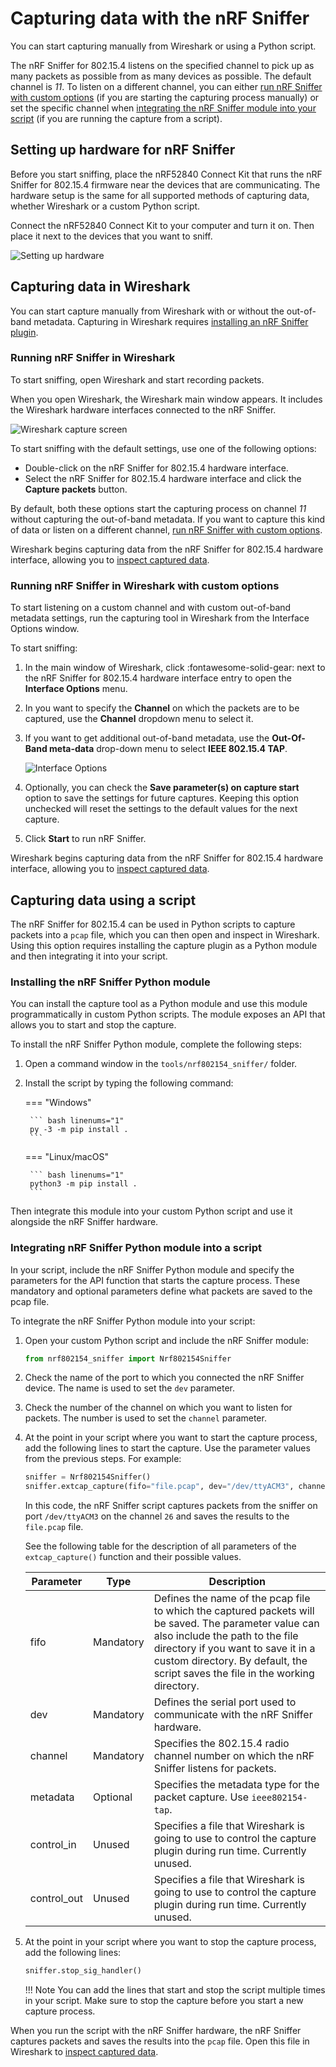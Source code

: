 # Capturing data with the nRF Sniffer

You can start capturing manually from Wireshark or using a Python script.

The nRF Sniffer for 802.15.4 listens on the specified channel to pick up as many packets as possible from as many devices as possible. The default channel is _11_. To listen on a different channel, you can either [run nRF Sniffer with custom options](#running-nrf-sniffer-in-wireshark-with-custom-options) (if you are starting the capturing process manually) or set the specific channel when [integrating the nRF Sniffer module into your script](#integrating-nrf-sniffer-python-module-into-a-script) (if you are running the capture from a script).

## Setting up hardware for nRF Sniffer

Before you start sniffing, place the nRF52840 Connect Kit that runs the nRF Sniffer for 802.15.4 firmware near the devices that are communicating. The hardware setup is the same for all supported methods of capturing data, whether Wireshark or a custom Python script.

Connect the nRF52840 Connect Kit to your computer and turn it on. Then place it next to the devices that you want to sniff.

![Setting up hardware](../../assets/images/wireshark_hardware_802154.png)

## Capturing data in Wireshark

You can start capture manually from Wireshark with or without the out-of-band metadata. Capturing in Wireshark requires [installing an nRF Sniffer plugin](./installation.md/#installing-the-nrf-sniffer-capture-plugin-in-wireshark).

### Running nRF Sniffer in Wireshark

To start sniffing, open Wireshark and start recording packets.

When you open Wireshark, the Wireshark main window appears. It includes the Wireshark hardware interfaces connected to the nRF Sniffer.

![Wireshark capture screen](../../assets/images/wireshark_802154_start.png)

To start sniffing with the default settings, use one of the following options:

* Double-click on the nRF Sniffer for 802.15.4 hardware interface.
* Select the nRF Sniffer for 802.15.4 hardware interface and click the __Capture packets__ button.

By default, both these options start the capturing process on channel _11_ without capturing the out-of-band metadata. If you want to capture this kind of data or listen on a different channel, [run nRF Sniffer with custom options](#running-nrf-sniffer-in-wireshark-with-custom-options).

Wireshark begins capturing data from the nRF Sniffer for 802.15.4 hardware interface, allowing you to [inspect captured data].

### Running nRF Sniffer in Wireshark with custom options

To start listening on a custom channel and with custom out-of-band metadata settings, run the capturing tool in Wireshark from the Interface Options window.

To start sniffing:

1. In the main window of Wireshark, click :fontawesome-solid-gear: next to the nRF Sniffer for 802.15.4 hardware
interface entry to open the __Interface Options__ menu.

2. In you want to specify the __Channel__ on which the packets are to be captured, use the __Channel__ dropdown menu to select it.

3. If you want to get additional out-of-band metadata, use the __Out-Of-Band meta-data__ drop-down menu
to select __IEEE 802.15.4 TAP__.

    ![Interface Options](../../assets/images/wireshark_802154_custom_options.png)

4. Optionally, you can check the __Save parameter(s) on capture start__ option to save the settings for future captures. Keeping this option unchecked will reset the settings to the default values for the next capture.

5. Click __Start__ to run nRF Sniffer.

Wireshark begins capturing data from the nRF Sniffer for 802.15.4 hardware interface, allowing you to [inspect captured data].

## Capturing data using a script

The nRF Sniffer for 802.15.4 can be used in Python scripts to capture packets into a `pcap` file, which you can then open and inspect in Wireshark. Using this option requires installing the capture plugin as a Python module and then integrating it into your script.

###  Installing the nRF Sniffer Python module

You can install the capture tool as a Python module and use this module programmatically in custom Python scripts. The module exposes an API that allows you to start and stop the capture.

To install the nRF Sniffer Python module, complete the following steps:

1. Open a command window in the `tools/nrf802154_sniffer/` folder.
2. Install the script by typing the following command:

    === "Windows"

        ``` bash linenums="1"
        py -3 -m pip install .
        ```

    === "Linux/macOS"

        ``` bash linenums="1"
        python3 -m pip install .
        ```

Then integrate this module into your custom Python script and use it alongside the nRF Sniffer hardware.

###  Integrating nRF Sniffer Python module into a script

In your script, include the nRF Sniffer Python module and specify the parameters for the API function that starts the capture process. These mandatory and optional parameters define what packets are saved to the pcap file.

To integrate the nRF Sniffer Python module into your script:

1. Open your custom Python script and include the nRF Sniffer module:

    ``` py linenums="1"
    from nrf802154_sniffer import Nrf802154Sniffer
    ```

2. Check the name of the port to which you connected the nRF Sniffer device. The name is used to set the `dev` parameter.

3. Check the number of the channel on which you want to listen for packets. The number is used to set the `channel` parameter.

4. At the point in your script where you want to start the capture process, add the following lines to start
the capture. Use the parameter values from the previous steps. For example:

    ``` py linenums="1"
    sniffer = Nrf802154Sniffer()
    sniffer.extcap_capture(fifo="file.pcap", dev="/dev/ttyACM3", channel=26)
    ```

    In this code, the nRF Sniffer script captures packets from the sniffer on port `/dev/ttyACM3` on the channel `26` and saves the results to the `file.pcap` file.

    See the following table for the description of all parameters of the `extcap_capture()` function and their possible values.

    | Parameter   | Type      | Description |
    |-------------|-----------|-------------|
    | fifo        | Mandatory | Defines the name of the pcap file to which the captured packets will be saved. The parameter value can also include the path to the file directory if you want to save it in a custom directory. By default, the script saves the file in the working directory. |
    | dev         | Mandatory | Defines the serial port used to communicate with the nRF Sniffer hardware. |
    | channel     | Mandatory | Specifies the 802.15.4 radio channel number on which the nRF Sniffer listens for packets. |
    | metadata    | Optional  | Specifies the metadata type for the packet capture. Use `ieee802154-tap`. |
    | control_in  | Unused    | Specifies a file that Wireshark is going to use to control the capture plugin during run time. Currently unused. |
    | control_out | Unused    | Specifies a file that Wireshark is going to use to control the capture plugin during run time. Currently unused. |

5. At the point in your script where you want to stop the capture process, add the following lines:

    ``` py linenums="1"
    sniffer.stop_sig_handler()
    ```

    !!! Note 
        You can add the lines that start and stop the script multiple times in your script. Make sure to stop the capture before you start a new capture process.

When you run the script with the nRF Sniffer hardware, the nRF Sniffer captures packets and saves the results into the `pcap` file. Open this file in Wireshark to [inspect captured data].


[inspect captured data]: ./inspecting-data.md
